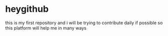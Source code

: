 # heygithub
this is my first repository and i will be trying to contribute daily if possible so
this platform will help me in many ways
